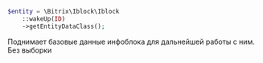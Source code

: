 
```php
$entity = \Bitrix\Iblock\Iblock
	::wakeUp(ID)
	->getEntityDataClass();
```

Поднимает базовые данные инфоблока для дальнейшей работы с ним. Без выборки